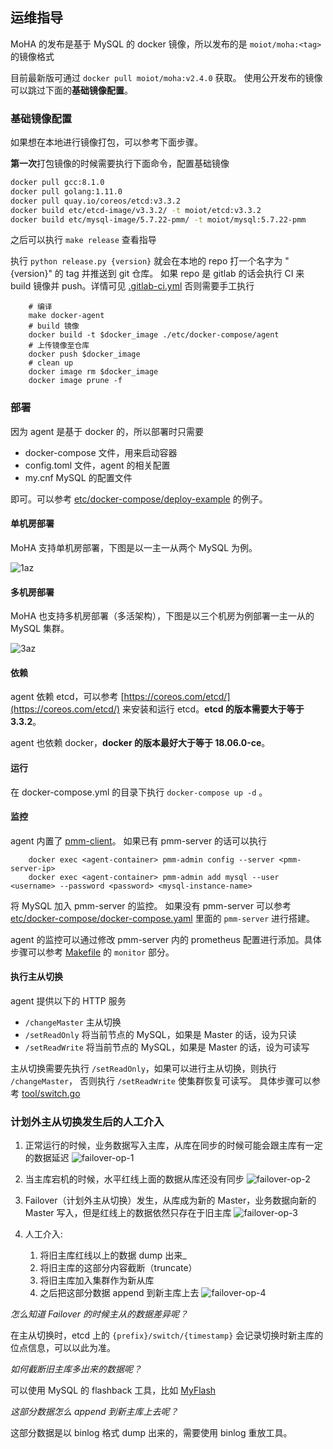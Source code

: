 ## 运维指导

MoHA 的发布是基于 MySQL 的 docker 镜像，所以发布的是 `moiot/moha:<tag>` 的镜像格式

目前最新版可通过 `docker pull moiot/moha:v2.4.0` 获取。
使用公开发布的镜像可以跳过下面的**基础镜像配置**。

### 基础镜像配置
如果想在本地进行镜像打包，可以参考下面步骤。

**第一次**打包镜像的时候需要执行下面命令，配置基础镜像
```bash
docker pull gcc:8.1.0
docker pull golang:1.11.0
docker pull quay.io/coreos/etcd:v3.3.2
docker build etc/etcd-image/v3.3.2/ -t moiot/etcd:v3.3.2
docker build etc/mysql-image/5.7.22-pmm/ -t moiot/mysql:5.7.22-pmm
```

之后可以执行 `make release` 查看指导

执行 `python release.py {version}` 就会在本地的 repo 打一个名字为 "{version}" 的 tag 并推送到 git 仓库。
如果 repo 是 gitlab 的话会执行 CI 来 build 镜像并 push。详情可见 [.gitlab-ci.yml](../.gitlab-ci.yml)
否则需要手工执行
```
    # 编译
    make docker-agent
    # build 镜像
    docker build -t $docker_image ./etc/docker-compose/agent
    # 上传镜像至仓库
    docker push $docker_image
    # clean up
    docker image rm $docker_image
    docker image prune -f
```

### 部署
因为 agent 是基于 docker 的，所以部署时只需要 
* docker-compose 文件，用来启动容器
* config.toml 文件，agent 的相关配置
* my.cnf MySQL 的配置文件

即可。可以参考 [etc/docker-compose/deploy-example](../etc/docker-compose/deploy-example) 的例子。

#### 单机房部署
MoHA 支持单机房部署，下图是以一主一从两个 MySQL 为例。

![1az](1az.png)

#### 多机房部署
MoHA 也支持多机房部署（多活架构），下图是以三个机房为例部署一主一从的 MySQL 集群。

![3az](3az.png)


#### 依赖
agent 依赖 etcd，可以参考 [https://coreos.com/etcd/](https://coreos.com/etcd/) 
来安装和运行 etcd。**etcd 的版本需要大于等于 3.3.2**。

agent 也依赖 docker，**docker 的版本最好大于等于 18.06.0-ce**。 

#### 运行
在 docker-compose.yml 的目录下执行 `docker-compose up -d` 。

#### 监控
agent 内置了 [pmm-client](https://www.percona.com/doc/percona-monitoring-and-management/index.html)。
如果已有 pmm-server 的话可以执行  
```
	docker exec <agent-container> pmm-admin config --server <pmm-server-ip>
	docker exec <agent-container> pmm-admin add mysql --user <username> --password <password> <mysql-instance-name>
```
将 MySQL 加入 pmm-server 的监控。
如果没有 pmm-server 可以参考 [etc/docker-compose/docker-compose.yaml](../etc/docker-compose/docker-compose.yaml)
里面的 `pmm-server` 进行搭建。

agent 的监控可以通过修改 pmm-server 内的 prometheus 配置进行添加。具体步骤可以参考
[Makefile](../Makefile) 的 `monitor` 部分。


#### 执行主从切换
agent 提供以下的 HTTP 服务
* `/changeMaster` 主从切换
* `/setReadOnly` 将当前节点的 MySQL，如果是 Master 的话，设为只读
* `/setReadWrite` 将当前节点的 MySQL，如果是 Master 的话，设为可读写

主从切换需要先执行 `/setReadOnly`，如果可以进行主从切换，则执行 `/changeMaster`，
否则执行 `/setReadWrite` 使集群恢复可读写。
具体步骤可以参考 [tool/switch.go](../tool/switch.go) 

### 计划外主从切换发生后的人工介入

1. 正常运行的时候，业务数据写入主库，从库在同步的时候可能会跟主库有一定的数据延迟
![failover-op-1](failover-op-1.png)

2. 当主库宕机的时候，水平红线上面的数据从库还没有同步
![failover-op-2](failover-op-2.png)

3. Failover（计划外主从切换）发生，从库成为新的 Master，业务数据向新的 Master 写入，但是红线上的数据依然只存在于旧主库
![failover-op-3](failover-op-3.png)

4. 人工介入:
   1. 将旧主库红线以上的数据 dump 出来_
   2. 将旧主库的这部分内容截断（truncate）
   3. 将旧主库加入集群作为新从库
   4. 之后把这部分数据 append 到新主库上去
![failover-op-4](failover-op-4.png)


*怎么知道 Failover 的时候主从的数据差异呢？*

在主从切换时，etcd 上的 `{prefix}/switch/{timestamp}` 会记录切换时新主库的位点信息，可以以此为准。


*如何截断旧主库多出来的数据呢？*

可以使用 MySQL 的 flashback 工具，比如 [MyFlash](https://github.com/Meituan-Dianping/MyFlash)


*这部分数据怎么 append 到新主库上去呢？*

这部分数据是以 binlog 格式 dump 出来的，需要使用 binlog 重放工具。
